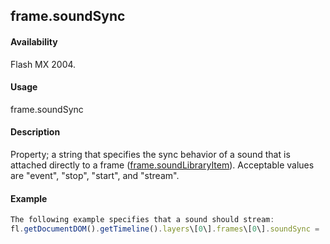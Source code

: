 ## frame.soundSync

#### Availability

Flash MX 2004.

#### Usage

frame.soundSync

#### Description

Property; a string that specifies the sync behavior of a sound that is attached directly to a frame ([frame.soundLibraryItem](#!wielmic/developers-animatesdk-docs/test/Frame_object/frame31.md)). Acceptable values are "event", "stop", "start", and "stream".

#### Example

```javascript
The following example specifies that a sound should stream:
fl.getDocumentDOM().getTimeline().layers\[0\].frames\[0\].soundSync = 'stream';

```